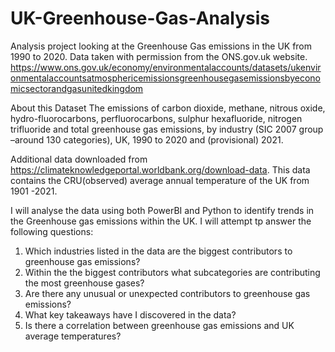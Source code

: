 # UK-Greenhouse-Gas-Analysis
Analysis project looking at the Greenhouse Gas emissions in the UK from 1990 to 2020. Data taken with permission from the ONS.gov.uk website. https://www.ons.gov.uk/economy/environmentalaccounts/datasets/ukenvironmentalaccountsatmosphericemissionsgreenhousegasemissionsbyeconomicsectorandgasunitedkingdom

About this Dataset
The emissions of carbon dioxide, methane, nitrous oxide, hydro-fluorocarbons, perfluorocarbons, sulphur hexafluoride, nitrogen trifluoride and total greenhouse gas emissions, by industry (SIC 2007 group –around 130 categories), UK, 1990 to 2020 and (provisional) 2021. 

Additional data downloaded from https://climateknowledgeportal.worldbank.org/download-data. This data contains the CRU(observed) average annual temperature of the UK from 1901 -2021.

I will analyse the data using both PowerBI and Python to identify trends in the Greenhouse gas emissions within the UK. I will attempt tp answer the following questions:
1. Which industries listed in the data are the biggest contributors to greenhouse gas emissions?
2. Within the the biggest contributors what subcategories are contributing the most greenhouse gases?
3. Are there any unusual or unexpected contributors to greenhouse gas emissions?
4. What key takeaways have I discovered in the data?
5. Is there a correlation between greenhouse gas emissions and UK average temperatures?
